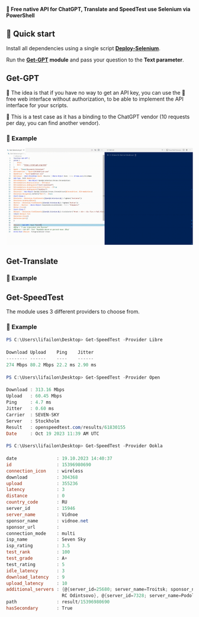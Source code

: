 **💛 Free native API for ChatGPT, Translate and SpeedTest use Selenium via PowerShell**

## 🚀 Quick start

Install all dependencies using a single script **[Deploy-Selenium](https://github.com/Lifailon/Deploy-Selenium/blob/rsa/Deploy-Selenium-Drivers.ps1)**.

Run the **[Get-GPT](https://github.com/Lifailon/Get-GPT/blob/rsa/Get-GPT.psm1) module** and pass your question to the **Text parameter**.

## Get-GPT

🐥 The idea is that if you have no way to get an API key, you can use the 🙏 free web interface without authorization, to be able to implement the API interface for your scripts.

🔔 This is a test case as it has a binding to the ChatGPT vendor (10 requests per day, you can find another vendor).

### 🎉 Example

![Image alt](https://github.com/Lifailon/Get-GPT/blob/rsa/Example.gif)

## Get-Translate

### 🎉 Example

## Get-SpeedTest

The module uses 3 different providers to choose from.

### 🎉 Example

```PowerShell
PS C:\Users\lifailon\Desktop> Get-SpeedTest -Provider Libre

Download Upload    Ping    Jitter
-------- ------    ----    ------
274 Mbps 80.2 Mbps 22.2 ms 2.90 ms

PS C:\Users\lifailon\Desktop> Get-SpeedTest -Provider Open 

Download : 313.16 Mbps
Upload   : 60.45 Mbps
Ping     : 4.7 ms
Jitter   : 0.60 ms
Carrier  : SEVEN-SKY
Server   : Stockholm
Result   : openspeedtest.com/results/61830155
Date     : Oct 19 2023 11:39 AM UTC

PS C:\Users\lifailon\Desktop> Get-SpeedTest -Provider Ookla

date               : 19.10.2023 14:40:37
id                 : 15396980690
connection_icon    : wireless
download           : 304368
upload             : 355236
latency            : 3
distance           : 0
country_code       : RU
server_id          : 15946
server_name        : Vidnoe
sponsor_name       : vidnoe.net
sponsor_url        : 
connection_mode    : multi
isp_name           : Seven Sky
isp_rating         : 3.5
test_rank          : 100
test_grade         : A+
test_rating        : 5
idle_latency       : 3
download_latency   : 9
upload_latency     : 10
additional_servers : {@{server_id=25680; server_name=Troitsk; sponsor_name=MosLine Group LLC}, @{server_id=28280; server_name=Odintsovo; sponsor_name=AO T 
                     RC Odintsovo}, @{server_id=7328; server_name=Podolsk; sponsor_name=Quartz Telecom}}
path               : result/15396980690
hasSecondary       : True
```
